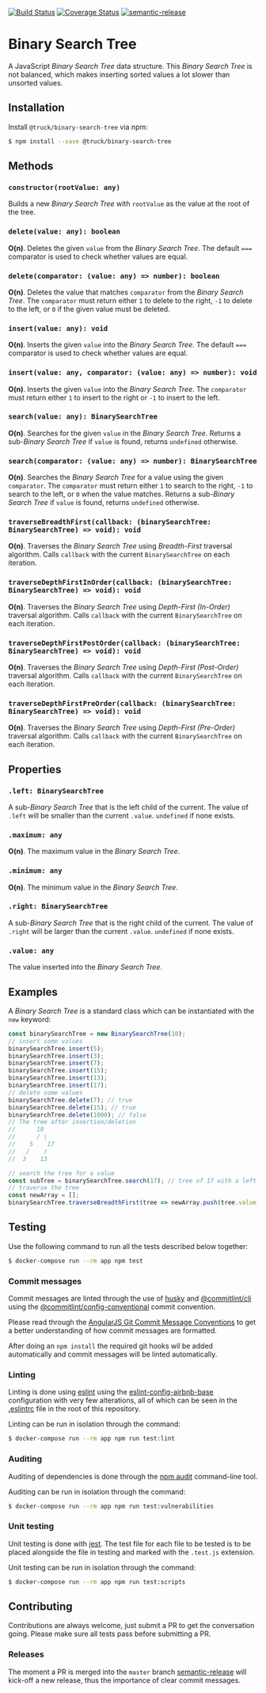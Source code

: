 [![Build Status](https://travis-ci.org/truck-js/binary-search-tree.svg?branch=master)](https://travis-ci.org/truck-js/binary-search-tree)
[![Coverage Status](https://coveralls.io/repos/github/truck-js/binary-search-tree/badge.svg?branch=master)](https://coveralls.io/github/truck-js/binary-search-tree?branch=master)
[![semantic-release](https://img.shields.io/badge/%20%20%F0%9F%93%A6%F0%9F%9A%80-semantic--release-e10079.svg)](https://github.com/semantic-release/semantic-release)

# Binary Search Tree

A JavaScript _Binary Search Tree_ data structure. This _Binary Search Tree_ is not balanced, which
makes inserting sorted values a lot slower than unsorted values.

## Installation

Install `@truck/binary-search-tree` via npm:

```sh
$ npm install --save @truck/binary-search-tree
```

## Methods

### `constructor(rootValue: any)`

Builds a new _Binary Search Tree_ with `rootValue` as the value at the root of the tree.

### `delete(value: any): boolean`

**O(n)**. Deletes the given `value` from the _Binary Search Tree_. The default `===` comparator is
used to check whether values are equal.

### `delete(comparator: (value: any) => number): boolean`

**O(n)**. Deletes the value that matches `comparator` from the _Binary Search Tree_. The
`comparator` must return either `1` to delete to the right, `-1` to delete to the left, or `0` if
the given value must be deleted.

### `insert(value: any): void`

**O(n)**. Inserts the given `value` into the _Binary Search Tree_. The default `===` comparator is
used to check whether values are equal.

### `insert(value: any, comparator: (value: any) => number): void`

**O(n)**. Inserts the given `value` into the _Binary Search Tree_. The `comparator` must return
either `1` to insert to the right or `-1` to insert to the left.

### `search(value: any): BinarySearchTree`

**O(n)**. Searches for the given `value` in the _Binary Search Tree_. Returns a
sub-_Binary Search Tree_ if `value` is found, returns `undefined` otherwise.

### `search(comparator: (value: any) => number): BinarySearchTree`

**O(n)**. Searches the _Binary Search Tree_ for a value using the given `comparator`. The
`comparator` must return either `1` to search to the right, `-1` to search to the left, or `0` when
the value matches. Returns a sub-_Binary Search Tree_ if `value` is found, returns `undefined`
otherwise.

### `traverseBreadthFirst(callback: (binarySearchTree: BinarySearchTree) => void): void`

**O(n)**. Traverses the _Binary Search Tree_ using _Breadth-First_ traversal algorithm. Calls
`callback` with the current `BinarySearchTree` on each iteration.

### `traverseDepthFirstInOrder(callback: (binarySearchTree: BinarySearchTree) => void): void`

**O(n)**. Traverses the _Binary Search Tree_ using _Depth-First (In-Order)_ traversal algorithm.
Calls `callback` with the current `BinarySearchTree` on each iteration.

### `traverseDepthFirstPostOrder(callback: (binarySearchTree: BinarySearchTree) => void): void`

**O(n)**. Traverses the _Binary Search Tree_ using _Depth-First (Post-Order)_ traversal algorithm.
Calls `callback` with the current `BinarySearchTree` on each iteration.

### `traverseDepthFirstPreOrder(callback: (binarySearchTree: BinarySearchTree) => void): void`

**O(n)**. Traverses the _Binary Search Tree_ using _Depth-First (Pre-Order)_ traversal algorithm.
Calls `callback` with the current `BinarySearchTree` on each iteration.

## Properties

### `.left: BinarySearchTree`

A sub-_Binary Search Tree_ that is the left child of the current. The value of `.left` will be
smaller than the current `.value`. `undefined` if none exists.

### `.maximum: any`

**O(n)**. The maximum value in the _Binary Search Tree_.

### `.minimum: any`

**O(n)**. The minimum value in the _Binary Search Tree_.

### `.right: BinarySearchTree`

A sub-_Binary Search Tree_ that is the right child of the current. The value of `.right` will be
larger than the current `.value`. `undefined` if none exists.

### `.value: any`

The value inserted into the _Binary Search Tree_.

## Examples

A _Binary Search Tree_ is a standard class which can be instantiated with the `new` keyword:

```js
const binarySearchTree = new BinarySearchTree(10);
// insert some values
binarySearchTree.insert(5);
binarySearchTree.insert(3);
binarySearchTree.insert(7);
binarySearchTree.insert(15);
binarySearchTree.insert(13);
binarySearchTree.insert(17);
// delete some values
binarySearchTree.delete(7); // true
binarySearchTree.delete(15); // true
binarySearchTree.delete(1000); // false
// The tree after insertion/deletion
//      10
//      / \
//    5    17
//   /    /
//  3    13

// search the tree for a value
const subTree = binarySearchTree.search(17); // tree of 17 with a left child of 13
// traverse the tree
const newArray = [];
binarySearchTree.traverseBreadthFirst(tree => newArray.push(tree.value)); // [10, 5, 7, 3, 13]
```

## Testing

Use the following command to run all the tests described below together:

```sh
$ docker-compose run --rm app npm test
```

### Commit messages

Commit messages are linted through the use of [husky](https://www.npmjs.com/package/husky) and
[@commitlint/cli](https://www.npmjs.com/package/@commitlint/cli) using the
[@commitlint/config-conventional](https://www.npmjs.com/package/@commitlint/config-conventional)
commit convention.

Please read through the
[AngularJS Git Commit Message Conventions](https://gist.github.com/stephenparish/9941e89d80e2bc58a153)
to get a better understanding of how commit messages are formatted.

After doing an `npm install` the required git hooks wil be added automatically and commit messages
will be linted automatically.

### Linting

Linting is done using [eslint](https://eslint.org/) using the
[eslint-config-airbnb-base](https://www.npmjs.com/package/eslint-config-airbnb-base) configuration
with very few alterations, all of which can be seen in the [.eslintrc](.eslintrc) file in the root
of this repository.

Linting can be run in isolation through the command:

```sh
$ docker-compose run --rm app npm run test:lint
```

### Auditing

Auditing of dependencies is done through the [npm audit](https://docs.npmjs.com/cli/audit)
command-line tool.

Auditing can be run in isolation through the command:

```sh
$ docker-compose run --rm app npm run test:vulnerabilities
```

### Unit testing

Unit testing is done with [jest](https://jestjs.io). The test file for each file to be tested is to
be placed alongside the file in testing and marked with the `.test.js` extension.

Unit testing can be run in isolation through the command:

```sh
$ docker-compose run --rm app npm run test:scripts
```

## Contributing

Contributions are always welcome, just submit a PR to get the conversation going. Please make sure
all tests pass before submitting a PR.

### Releases

The moment a PR is merged into the `master` branch
[semantic-release](https://github.com/semantic-release/semantic-release) will kick-off a new
release, thus the importance of clear commit messages.
